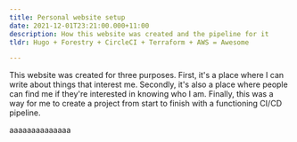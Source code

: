 ```yaml
---
title: Personal website setup
date: 2021-12-01T23:21:00.000+11:00
description: How this website was created and the pipeline for it
tldr: Hugo + Forestry + CircleCI + Terraform + AWS = Awesome

---
```

This website was created for three purposes. First, it's a place where I can write about things that interest me. Secondly, it's also a place where people can find me if they're interested in knowing who I am. Finally, this was a way for me to create a project from start to finish with a functioning CI/CD pipeline.

aaaaaaaaaaaaaa